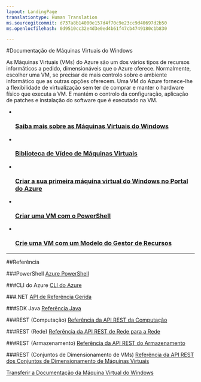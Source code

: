 ```yaml
---
layout: LandingPage
translationtype: Human Translation
ms.sourcegitcommit: d737a8b14000e157d4f70c9e23cc9d40697d2b50
ms.openlocfilehash: 0d9510cc32e4d3e0ed4b61f47cb4749180c1b830

---
```

#<a name="windows-virtual-machines-documentation"></a>Documentação de Máquinas Virtuais do Windows

As Máquinas Virtuais (VMs) do Azure são um dos vários tipos de recursos informáticos a pedido, dimensionáveis que o Azure oferece. Normalmente, escolher uma VM, se precisar de mais controlo sobre o ambiente informático que as outras opções oferecem. Uma VM do Azure fornece-lhe a flexibilidade de virtualização sem ter de comprar e manter o hardware físico que executa a VM. E mantém o controlo da configuração, aplicação de patches e instalação do software que é executado na VM.

<ul class="panelContent cardsFTitle">
    <li>
        <a href="/azure/virtual-machines/virtual-machines-windows-overview">
        <div class="cardSize">
            <div class="cardPadding">
                <div class="card">
                    <div class="cardImageOuter">
                        <div class="cardImage">
                            <img src="media/index/virtual-machine.svg" alt="" />
                        </div>
                    </div>
                    <div class="cardText">
                        <h3>Saiba mais sobre as Máquinas Virtuais do Windows</h3>
                    </div>
                </div>
            </div>
        </div>
        </a>
    </li>
    <li>
        <a href="https://azure.microsoft.com/en-us/documentation/videos/index/?services=virtual-machines">
        <div class="cardSize">
            <div class="cardPadding">
                <div class="card">
                    <div class="cardImageOuter">
                        <div class="cardImage">
                            <img src="media/index/video-library.svg" alt="" />
                        </div>
                    </div>
                    <div class="cardText">
                        <h3>Biblioteca de Vídeo de Máquinas Virtuais</h3>
                    </div>
                </div>
            </div>
        </div>
        </a>
    </li>
    <li>
        <a href="/azure/virtual-machines/virtual-machines-windows-hero-tutorial">
        <div class="cardSize">
            <div class="cardPadding">
                <div class="card">
                    <div class="cardImageOuter">
                        <div class="cardImage">
                            <img src="media/index/portal.svg" alt="" />
                        </div>
                    </div>
                    <div class="cardText">
                        <h3>Criar a sua primeira máquina virtual do Windows no Portal do Azure</h3>
                    </div>
                </div>
            </div>
        </div>
        </a>
    </li>
    <li>
        <a href="/azure/virtual-machines/virtual-machines-windows-ps-create">
        <div class="cardSize">
            <div class="cardPadding">
                <div class="card">
                    <div class="cardImageOuter">
                        <div class="cardImage">
                            <img src="media/index/powershell.svg" alt="" />
                        </div>
                    </div>
                    <div class="cardText">
                        <h3>Criar uma VM com o PowerShell</h3>
                    </div>
                </div>
            </div>
        </div>
        </a>
    </li>
    <li>
        <a href="/azure/resource-manager-template-walkthrough">
        <div class="cardSize">
            <div class="cardPadding">
                <div class="card">
                    <div class="cardImageOuter">
                        <div class="cardImage">
                            <img src="media/index/tutorial.svg" alt="" />
                        </div>
                    </div>
                    <div class="cardText">
                        <h3>Crie uma VM com um Modelo do Gestor de Recursos</h3>
                    </div>
                </div>
            </div>
        </div>
        </a>
    </li>
</ul>

---

##<a name="reference"></a>Referência

###<a name="powershell"></a>PowerShell
[Azure PowerShell](/powershell/)

###<a name="azure-cli"></a>CLI do Azure
[CLI do Azure](/cli/azure/vm)

###<a name="net"></a>.NET
[API de Referência Gerida](/dotnet/api/)

###<a name="java-sdk"></a>SDK Java
[Referência Java](/java/api/)

###<a name="rest-compute"></a>REST (Computação)
[Referência da API REST da Computação](/rest/api/compute)

###<a name="rest-network"></a>REST (Rede)
[Referência da API REST de Rede para a Rede](https://msdn.microsoft.com/library/mt163658.aspx)

###<a name="rest-storage"></a>REST (Armazenamento)
[Referência da API REST do Armazenamento](https://msdn.microsoft.com/library/azure/dd179355.aspx)

###<a name="rest-vm-scale-sets"></a>REST (Conjuntos de Dimensionamento de VMs)
[Referência da API REST dos Conjuntos de Dimensionamento de Máquinas Virtuais](https://msdn.microsoft.com/library/azure/mt705635.aspx)

<div class="downloadHolder">
    <a href="https://opbuildstorageprod.blob.core.windows.net/output-pdf-files/en-us/Azure.azure-documents/live/virtual-machines/windows.pdf">
        <div class="img"></div>
        <div class="text">
Transferir a Documentação da Máquina Virtual do Windows </div>
    </a>
</div>



<!--HONumber=Nov16_HO2-->


